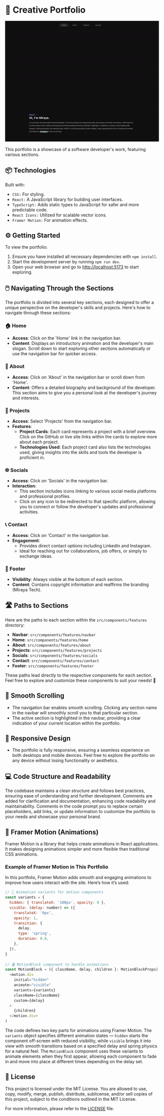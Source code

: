 # 🎨 Creative Portfolio

![Home Section](./public/demo.gif)

This portfolio is a showcase of a software developer's work, featuring various sections.

## 📦 Technologies

Built with:

- `CSS:` For styling.
- `React:` A JavaScript library for building user interfaces.
- `TypeScript:` Adds static types to JavaScript for safer and more predictable code.
- `React Icons:` Utilized for scalable vector icons.
- `Framer Motion:` For animation effects.

## ⚙️ Getting Started

To view the portfolio:

1. Ensure you have installed all necessary dependencies with `npm install`.
2. Start the development server by running `npm run dev`.
3. Open your web browser and go to [http://localhost:5173](http://localhost:5173) to start exploring.

## 🖱️ Navigating Through the Sections

The portfolio is divided into several key sections, each designed to offer a unique perspective on the developer's skills and projects. Here's how to navigate through these sections:

### 🏠 Home

- **Access**: Click on the 'Home' link in the navigation bar.
- **Content**: Displays an introductory animation and the developer's main slogan. Scroll down to start exploring other sections automatically or use the navigation bar for quicker access.

### 👤 About

- **Access**: Click on 'About' in the navigation bar or scroll down from 'Home'.
- **Content**: Offers a detailed biography and background of the developer. This section aims to give you a personal look at the developer's journey and interests.

### 💼 Projects

- **Access**: Select 'Projects' from the navigation bar.
- **Features**:
  - **Project Cards**: Each card represents a project with a brief overview. Click on the GitHub or live site links within the cards to explore more about each project.
  - **Technologies Used**: Each project card also lists the technologies used, giving insights into the skills and tools the developer is proficient in.

### 🌐 Socials

- **Access**: Click on 'Socials' in the navigation bar.
- **Interaction**:
  - This section includes icons linking to various social media platforms and professional profiles.
  - Click on any icon to be redirected to that specific platform, allowing you to connect or follow the developer's updates and professional activities.

### 📞 Contact

- **Access**: Click on 'Contact' in the navigation bar.
- **Engagement**:
  - Provides direct contact options including LinkedIn and Instagram.
  - Ideal for reaching out for collaborations, job offers, or simply to exchange ideas.

### 📄 Footer

- **Visibility**: Always visible at the bottom of each section.
- **Content**: Contains copyright information and reaffirms the branding (Miraya Tech).

## 🛣️ Paths to Sections

Here are the paths to each section within the `src/components/features` directory:

- **Navbar**: `src/components/features/navbar`
- **Home**: `src/components/features/home`
- **About**: `src/components/features/about`
- **Projects**: `src/components/features/projects`
- **Socials**: `src/components/features/socials`
- **Contact**: `src/components/features/contact`
- **Footer**: `src/components/features/footer`

These paths lead directly to the respective components for each section. Feel free to explore and customize these components to suit your needs! 🚀

## 🔄 Smooth Scrolling

- The navigation bar enables smooth scrolling. Clicking any section name in the navbar will smoothly scroll you to that particular section.
- The active section is highlighted in the navbar, providing a clear indication of your current location within the portfolio.

## 📱 Responsive Design

- The portfolio is fully responsive, ensuring a seamless experience on both desktops and mobile devices. Feel free to explore the portfolio on any device without losing functionality or aesthetics.

## 💻 Code Structure and Readability

The codebase maintains a clean structure and follows best practices, ensuring ease of understanding and further development. Comments are added for clarification and documentation, enhancing code readability and maintainability. Comments in the code prompt you to replace certain placeholders, add links, or update information to customize the portfolio to your needs and showcase your personal brand.

## 🎥 Framer Motion (Animations)

Framer Motion is a library that helps create animations in React applications. It makes designing animations simpler and more flexible than traditional CSS animations.

### Example of Framer Motion in This Portfolio

In this portfolio, Framer Motion adds smooth and engaging animations to improve how users interact with the site. Here’s how it’s used:

```javascript
// 🔄 Animation variants for motion components
const variants = {
  hidden: { translateX: '100px', opacity: 0 },
  visible: (delay: number) => ({
    translateX: '0px',
    opacity: 1,
    transition: {
      delay,
      type: 'spring',
      duration: 0.6,
    },
  }),
}

// 🎬 MotionBlock component to handle animations
const MotionBlock = ({ className, delay, children }: MotionBlockProps) => (
  <motion.div
    initial="hidden"
    animate="visible"
    variants={variants}
    className={className}
    custom={delay}
  >
    {children}
  </motion.div>
)
```

The code defines two key parts for animations using Framer Motion. The `variants` object specifies different animation states — `hidden` starts the component off-screen with reduced visibility, while `visible` brings it into view with smooth transitions based on a specified delay and spring physics for a natural feel. The `MotionBlock` component uses these variants to animate elements when they first appear, allowing each component to fade in and move into place at different times depending on the delay set.

## 📜 License

This project is licensed under the MIT License. You are allowed to use, copy, modify, merge, publish, distribute, sublicense, and/or sell copies of this project, subject to the conditions outlined in the MIT License.

For more information, please refer to the [LICENSE](./LICENSE) file.
